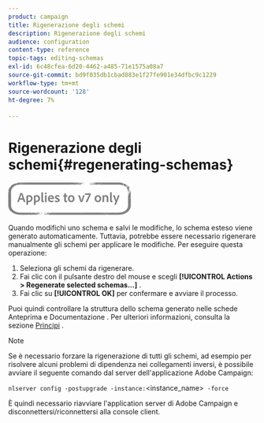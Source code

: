 ```yaml
---
product: campaign
title: Rigenerazione degli schemi
description: Rigenerazione degli schemi
audience: configuration
content-type: reference
topic-tags: editing-schemas
exl-id: 6c48cfea-6d20-4462-a485-71e1575a08a7
source-git-commit: bd9f035db1cbad883e1f27fe901e34dfbc9c1229
workflow-type: tm+mt
source-wordcount: '128'
ht-degree: 7%

---
```


# Rigenerazione degli schemi{#regenerating-schemas}

![](../../assets/v7-only.svg)

Quando modifichi uno schema e salvi le modifiche, lo schema esteso viene generato automaticamente. Tuttavia, potrebbe essere necessario rigenerare manualmente gli schemi per applicare le modifiche. Per eseguire questa operazione:

1. Seleziona gli schemi da rigenerare.
1. Fai clic con il pulsante destro del mouse e scegli **[!UICONTROL Actions > Regenerate selected schemas...]** .
1. Fai clic su **[!UICONTROL OK]** per confermare e avviare il processo.

Puoi quindi controllare la struttura dello schema generato nelle schede Anteprima e Documentazione . Per ulteriori informazioni, consulta la sezione [Principi](../../configuration/using/data-schemas.md#principles) .

>[!NOTE]
>
>Se è necessario forzare la rigenerazione di tutti gli schemi, ad esempio per risolvere alcuni problemi di dipendenza nei collegamenti inversi, è possibile avviare il seguente comando dal server dell&#39;applicazione Adobe Campaign:
>
> `nlserver config -postupgrade -instance:`&lt;instance_name>` -force`
>
>È quindi necessario riavviare l&#39;application server di Adobe Campaign e disconnettersi/riconnettersi alla console client.
